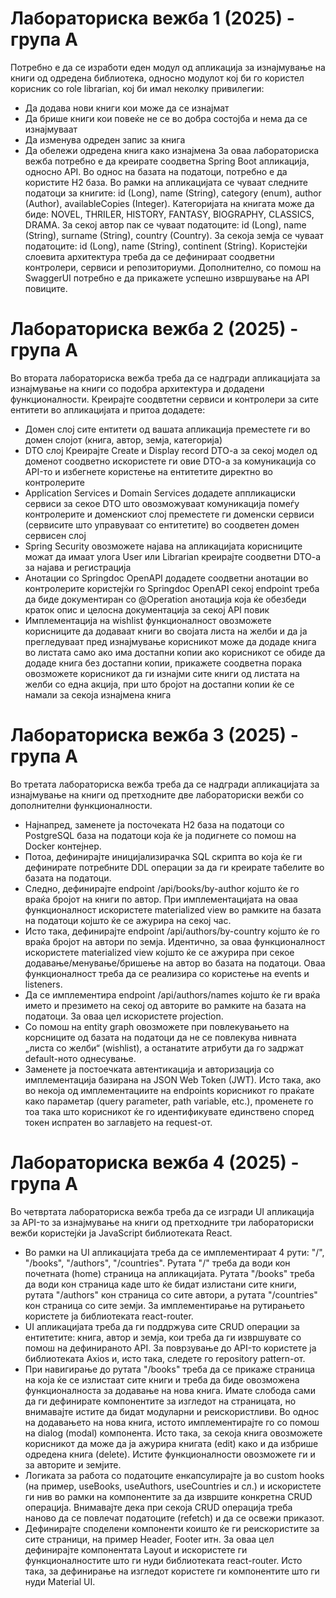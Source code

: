 # Лабораториска вежба 1 (2025) - група А
Потребно е да се изработи еден модул од апликација за изнајмување на книги од одредена библиотека, односно модулот кој би го користел корисник со role librarian, кој би имал неколку привилегии:
- Да додава нови книги кои може да се изнајмат
- Да брише книги кои повеќе не се во добра состојба и нема да се изнајмуваат
- Да изменува одреден запис за книга
- Да обележи одредена книга како изнајмена
За оваа лабораториска вежба потребно е да креирате соодветна Spring Boot апликација, односно API. Во однос на базата на податоци, потребно е да користите H2 база.
Во рамки на апликацијата се чуваат следните податоци за книгите: id (Long), name (String), category (enum), author (Author), availableCopies (Integer). 
Категоријата на книгата може да биде: NOVEL, THRILER, HISTORY, FANTASY, BIOGRAPHY, CLASSICS, DRAMA. 
За секој автор пак се чуваат податоците: id (Long), name (String), surname (String), country (Country). 
За секоја земја се чуваат податоците: id (Long), name (String), continent (String). 
Користејќи слоевита архитектура треба да се дефинираат соодветни контролери, сервиси и репозиториуми.
Дополнително, со помош на SwaggerUI потребно е да прикажете успешно извршување на API повиците.

# Лабораториска вежба 2 (2025) - група А
Во втората лабораториска вежба треба да се надгради апликацијата за изнајмување на книги со подобра архитектура и додадени функционалности. Креирајте соодвтетни сервиси и контролери за сите ентитети во апликацијата и притоа додадете:
- Домен слој
сите ентитети од вашата апликација преместете ги во домен слојот (книга, автор, земја, категорија) 
- DTO слој
Креирајте Create и Display record DTO-a за секој модел од доменот соодветно
искористете ги овие DTO-a за комуникација со API-то и избегнете користење на ентитетите директно во контролерите
- Application Services и Domain Services
додадете аппликациски сервиси за секое DTO што овозможуваат комуникација помеѓу контролерите и доменскиот слој
преместете ги доменски сервиси (сервисите што управуваат со ентитетите) во соодветен домен сервисен слој
- Spring Security
овозможете најава на апликацијата
корисниците можат да имаат улога User или Librarian
креирајте соодветни DTO-a за најава и регистрација
- Анотации со Springdoc OpenAPI
додадете соодветни анотации во контролерите користејќи го Springdoc OpenAPI
секој endpoint треба да биде документиран со @Operation анотација која ќе обезбеди краток опис и целосна документација за секој API повик
- Имплементација на wishlist функционалност
овозможете корисниците да додаваат книги во својата листа на желби и да ја прегледуваат пред изнајмување
корисникот може да додаде книга во листата само ако има достапни копии
ако корисникот се обиде да додаде книга без достапни копии, прикажете соодветна порака
oвозможете корисникот да ги изнајми сите книги од листата на желби со една акција, при што бројот на достапни копии ќе се намали за секоја изнајмена книга

# Лабораториска вежба 3 (2025) - група А
Во третата лабораториска вежба треба да се надгради апликацијата за изнајмување на книги од претходните две лабораториски вежби со дополнителни функционалности.
- Најнапред, заменете ја посточеката H2 база на податоци со PostgreSQL база на податоци која ќе ја подигнете со помош на Docker контејнер.
- Потоа, дефинирајте иницијализирачка SQL скрипта во која ќе ги дефинирате потребните DDL операции за да ги креирате табелите во базата на податоци.
- Следно, дефинирајте endpoint /api/books/by-author којшто ќе го враќа бројот на книги по автор. При имплементацијата на оваа функционалност искористете materialized view во рамките на базата на податоци којшто ќе се ажурира на секој час.
- Исто така, дефинирајте endpoint /api/authors/by-country којшто ќе го враќа бројот на автори по земја. Идентично, за оваа функционалност искористете materialized view којшто ќе се ажурира при секое додавање/менување/бришење на автор во базата на податоци. Оваа функционалност треба да се реализира со користење на events и listeners.
- Да се имплементира endpoint /api/authors/names којшто ќе ги враќа името и презимето на секој од авторите во рамките на базата на податоци. За оваа цел искористете projection.
- Со помош на entity graph овозможете при повлекувањето на корсниците од базата на податоци да не се повлекува нивната „листа со желби“ (wishlist), а останатите атрибути да го задржат default-ното однесување.
- Заменете ја постоечката автентикација и авторизација со имплементација базирана на JSON Web Token (JWT). Исто така, ако во некоја од имплементациите на endpoints корисникот го праќате како параметар (query parameter, path variable, etc.), променете го тоа така што корисникот ќе го идентификувате единствено според токен испратен во заглавјето на request-от.

# Лабораториска вежба 4 (2025) - група А
Во четвртата лабораториска вежба треба да се изгради UI апликација за API-то за изнајмување на книги од претходните три лабораториски вежби користејќи ја JavaScript библиотеката React.
- Во рамки на UI апликацијата треба да се имплементираат 4 рути: "/", "/books", "/authors", "/countries". Рутата "/" треба да води кон почетната (home) страница на апликацијата. Рутата "/books" треба да води кон страница каде што ќе бидат излистани сите книги, рутата "/authors" кон страница со сите автори, а рутата "/countries" кон страница со сите земји. За имплементирање на рутирањето користете ја библиотеката react-router.
- UI апликацијата треба да ги поддржува сите CRUD операции за ентитетите: книга, автор и земја, кои треба да ги извршувате со помош на дефинираното API. За поврзување до API-то користете ја библиотеката Axios и, исто така, следете го repository pattern-от.
- При навигирање до рутата "/books" треба да се прикаже страница на која ќе се излистаат сите книги и треба да биде овозможена функционалноста за додавање на нова книга. Имате слобода сами да ги дефинирате компонентите за изгледот на страницата, но внимавајте истите да бидат модуларни и реискористливи. Во однос на додавањето на нова книга, истото имплементирајте го со помош на dialog (modal) компонента. Исто така, за секоја книга овозможете корисникот да може да ја ажурира книгата (edit) како и да избрише одредена книга (delete). Истите функционалности овозможете ги и за авторите и земјите.
- Логиката за работа со податоците енкапсулирајте ја во custom hooks (на пример, useBooks, useAuthors, useCountries и сл.) и искористете ги нив во рамки на компонентите за да извршите конкретна CRUD операција. Внимавајте дека при секоја CRUD операција треба наново да се повлечат податоците (refetch) и да се освежи приказот.
- Дефинирајте споделени компоненти коишто ќе ги реискористите за сите страници, на пример Header, Footer итн. За оваа цел дефинирајте компонентата Layout и искористете ги функционалностите што ги нуди библиотеката react-router. Исто така, за дефинирање на изгледот користете ги компонентите што ги нуди Material UI.
